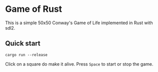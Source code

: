 # Game of Rust
This is a simple 50x50 Conway's Game of Life implemented in Rust with sdl2.
## Quick start
```
cargo run --release
```
Click on a square do make it alive. Press `Space` to start or stop the game.